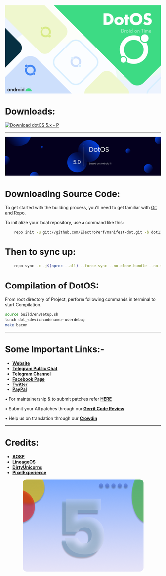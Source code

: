 
<p align="center">
<img src="https://github.com/DotOS/resources_drawables/blob/master/dotOS-5-githubBanner.png?raw=true" > 
</p>

Downloads:
=========

[![Download dotOS 5.x - P](https://img.shields.io/sourceforge/dt/dotos-downloads.svg)](https://sourceforge.net/projects/dotos-downloads/files/latest/download)

-----------------------------------------------------------------------------

<p align="center">
<img src="https://github.com/DotOS/resources_drawables/blob/master/dot5-release_banner.png?raw=true" > 
</p>

Downloading Source Code:
========================

To get started with the building process, you'll need to get familiar with [Git and Repo](http://source.android.com/source/using-repo.html).

To initialize your local repository, use a command like this:

```bash
    repo init -u git://github.com/ElectroPerf/manifest-dot.git -b dot11
```

Then to sync up:
================

```bash
    repo sync -c -j$(nproc --all) --force-sync --no-clone-bundle --no-tags
```

Compilation of DotOS:
====================

From root directory of Project, perform following commands in terminal to start Compilation.


```bash
source build/envsetup.sh
lunch dot_<devicecodename>-userdebug
make bacon
```
-----------------------------------------------------------------------------


Some Important Links:-
============
* [**Website**](https://www.droidontime.com)
* [**Telegram Public Chat**](https://t.me/dotos)
* [**Telegram Channel**](https://t.me/dotOSchannel)
* [**Facebook Page**](https://www.facebook.com/dotosofficial)
* [**Twitter**](https://twitter.com/dotosofficial)
* [**PayPal**](https://www.paypal.com/paypalme/MOHANCM)


• For maintainership & to submit patches refer [**HERE**](https://github.com/DotOS/android_vendor_dot/blob/dot11/README.md)

• Submit your All patches through our [**Gerrit Code Review**](https://review.droidontime.com)

• Help us on translation through our [**Crowdin**](https://translations.droidontime.com)


-----------------------------------------------------------------------------

Credits:
=======
 * [**AOSP**](https://android.googlesource.com)
 * [**LineageOS**](https://github.com/LineageOS)
 * [**DirtyUnicorns**](https://github.com/dirtyunicorns)
 * [**PixelExperience**](https://github.com/PixelExperience)


<p align="center">
<img src="https://github.com/DotOS/resources_drawables/blob/master/DOT5.png?raw=true" > 
</p>
